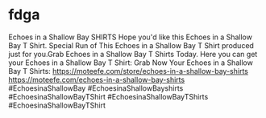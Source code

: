 # fdga
Echoes in a Shallow Bay SHIRTS   Hope you'd like this  Echoes in a Shallow Bay T Shirt.  Special Run of This  Echoes in a Shallow Bay T Shirt produced just for you.Grab  Echoes in a Shallow Bay T Shirts Today.  Here you can get your  Echoes in a Shallow Bay T Shirt:  Grab Now Your  Echoes in a Shallow Bay T Shirts:  https://moteefe.com/store/echoes-in-a-shallow-bay-shirts  https://moteefe.com/echoes-in-a-shallow-bay-shirts  #EchoesinaShallowBay  #EchoesinaShallowBayshirts  #EchoesinaShallowBayTShirt  #EchoesinaShallowBayTShirts  #EchoesinaShallowBayTShirt
